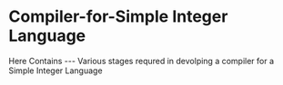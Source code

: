 # Compiler-for-Simple Integer Language

Here Contains ---
Various stages requred in devolping a compiler for a Simple Integer Language
